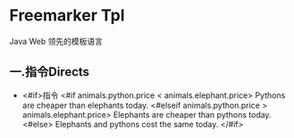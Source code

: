 Freemarker Tpl
=====================================
Java Web 领先的模板语言

## 一.指令Directs
* <#if>指令
    <#if animals.python.price < animals.elephant.price>
        Pythons are cheaper than elephants today.
    <#elseif animals.python.price > animals.elephant.price>
        Elephants are cheaper than pythons today.
    <#else>
        Elephants and pythons cost the same today.
    </#if>
      
